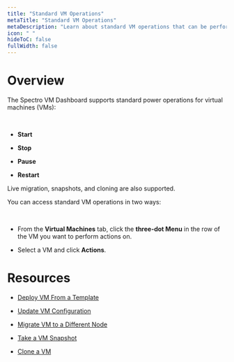 ```yaml
---
title: "Standard VM Operations"
metaTitle: "Standard VM Operations"
metaDescription: "Learn about standard VM operations that can be performed using Spectro VM Dashboard."
icon: " "
hideToC: false
fullWidth: false
---
```








# Overview

The Spectro VM Dashboard supports standard power operations for virtual machines (VMs): 

<br />

- **Start**


- **Stop** 


- **Pause** 


- **Restart** 
 

Live migration, snapshots, and cloning are also supported.

You can access standard VM operations in two ways:

<br />

- From the **Virtual Machines** tab, click the **three-dot Menu** in the row of the VM you want to perform actions on.


- Select a VM and click **Actions**.

 
# Resources

- [Deploy VM From a Template](/vm-management/create-manage-vm/standard-vm-operations/deploy-vm-from-template)


- [Update VM Configuration](/vm-management/create-manage-vm/standard-vm-operations/update-vm-configuration)


- [Migrate VM to a Different Node](/vm-management/create-manage-vm/standard-vm-operations/migrate-vm-to-different-node)


- [Take a VM Snapshot](/vm-management/create-manage-vm/standard-vm-operations/take-snapshot-of-vm)


- [Clone a VM](/vm-management/create-manage-vm/standard-vm-operations/clone-vm)




<br />

<br />